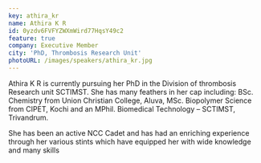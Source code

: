 ```yaml
---
key: athira_kr
name: Athira K R 
id: 0yzdv6FVFYZWXmWird77HqsY49c2
feature: true
company: Executive Member
city: 'PhD, Thrombosis Research Unit'
photoURL: /images/speakers/athira_kr.jpg
---
```


Athira K R is currently pursuing her PhD in the Division of thrombosis Research unit SCTIMST. She has many feathers in her cap including: BSc. Chemistry from Union Christian College, Aluva, MSc. Biopolymer Science from CIPET, Kochi and an MPhil. Biomedical Technology – SCTIMST, Trivandrum. 

She has been an active NCC Cadet and has had an enriching experience through her various stints which have equipped her with wide knowledge and many skills

